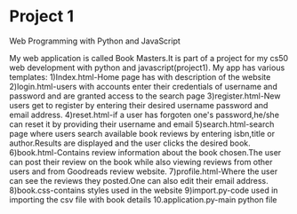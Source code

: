 # Project 1

Web Programming with Python and JavaScript

My web application is called Book Masters.It is part of a project for my cs50 web development with python and javascript(project1).
My app has various templates:
	1)Index.html-Home page has with description of the website
	2)login.html-users with accounts enter their credentials of username and password and are granted access to the search page
	3)register.html-New users get to register by entering their desired username password and email address.
	4)reset.html-if a user has forgoten one's password,he/she can reset it by providing their username and email
	5)search.html-search page where users search available book reviews by entering isbn,title or author.Results are displayed and the user clicks the desired book.
	6)book.html-Contains review information about the book chosen.The user can post their review on the book while also viewing reviews from other users and from Goodreads review website.
	7)profile.html-Where the user can see the reviews they posted.One can also edit their email address.
	8)book.css-contains styles used in the website
	9)import.py-code used in importing the csv file with book details
	10.application.py-main python file
